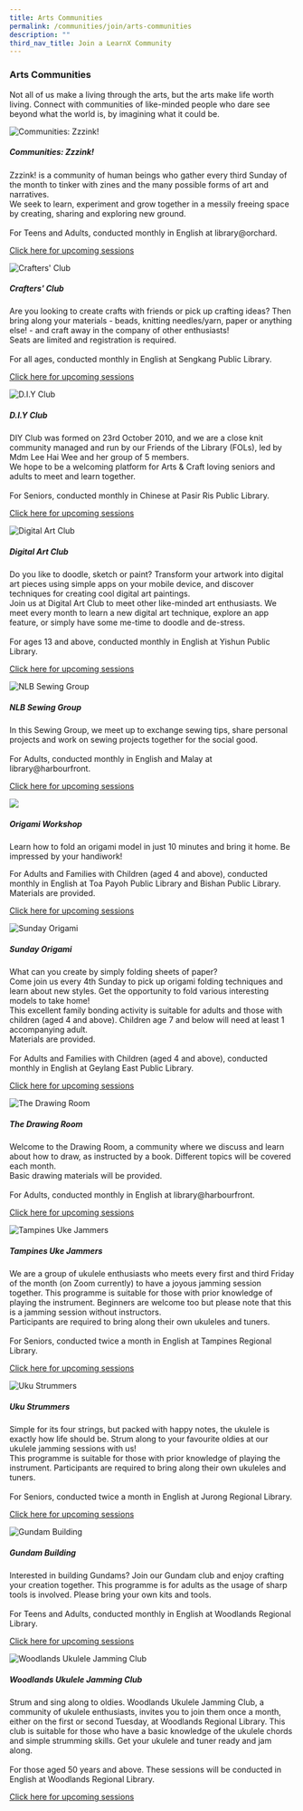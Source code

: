 ```yaml
---
title: Arts Communities
permalink: /communities/join/arts-communities
description: ""
third_nav_title: Join a LearnX Community
---
```

<style type="text/css">
/* Links */
.content a { color: #322987; }
.content a:focus,
.content a:hover { color: #28216c; }

/* Button Outline */
.bp-button { padding-left: 1.5rem; padding-right: 1.5rem; }
.bp-button.is-primary-outline { border: 1px solid #322987; color: #322987; background-color: transparent; text-decoration: none; }
.bp-button.is-primary-outline:focus,
.bp-button.is-primary-outline:hover { border: 1px solid #322987; color: #cff2e8; background-color: #322987; text-decoration: none; }

/* Responsive Iframe */
.responsive-iframe { position: absolute; top: 0; left: 0; bottom: 0; right: 0; width: 100%; height: 100%; }
.responsive-iframe-container { position: relative; overflow: hidden; width: 100%; }
.responsive-iframe-container.ratio-16by9 { padding-top: 56.25%; }
.responsive-iframe-container.ratio-4by3 { padding-top: 75%; }
.responsive-iframe-container.ratio-3by2 { padding-top: 66.66%; }
.responsive-iframe-container.ratio-1by1 { padding-top: 100%; }
</style>
### **Arts Communities**
Not all of us make a living through the arts, but the arts make life worth living. Connect with communities of like-minded people who dare see beyond what the world is, by imagining what it could be. 

<div class="row is-multiline">
  <div class="col is-half-tablet padding--bottom--lg">
    <img src="/images/learning-communities/arts/LC-Arts-Zzzink-02.jpg" alt="Communities: Zzzink!">
    <div class="margin--top--lg">
      <h5 class="margin--top--sm margin--bottom--sm"><b> Communities: Zzzink! </b></h5>
      <p class="margin--top--sm margin--bottom--sm"> Zzzink! is a community of human beings who gather every third Sunday of the month to tinker with zines and the many possible forms of art and narratives.<br>
We seek to learn, experiment and grow together in a messily freeing space by creating, sharing and exploring new ground.<br><br>
For Teens and Adults, conducted monthly in English at library@orchard.</p>
      <p class="margin--top--sm margin--bottom--sm"><a href="https://go.gov.sg/lcsessions" target="_blank"> Click here for upcoming sessions</a></p>
    </div>
  </div>
  <div class="col is-half-tablet padding--bottom--lg">
    <img src="/images/learning-communities/arts/LC-Arts-CraftersClub-01.jpg" alt="Crafters' Club">
    <div class="margin--top--lg">
      <h5 class="margin--top--sm margin--bottom--sm"><b> Crafters' Club </b></h5>
      <p class="margin--top--sm margin--bottom--sm"> Are you looking to create crafts with friends or pick up crafting ideas? Then bring along your materials - beads, knitting needles/yarn, paper or anything else! - and craft away in the company of other enthusiasts! <br>
Seats are limited and registration is required. <br><br>
For all ages, conducted monthly in English at Sengkang Public Library.</p>
      <p class="margin--top--sm margin--bottom--sm"><a href="https://go.gov.sg/lcsessions" target="_blank"> Click here for upcoming sessions</a></p>
    </div>
  </div>
  <div class="col is-half-tablet padding--bottom--lg">
    <img src="/images/learning-communities/arts/LC-Arts-DIYClub-01.jpg" alt="D.I.Y Club">
    <div class="margin--top--lg">
      <h5 class="margin--top--sm margin--bottom--sm"><b> D.I.Y Club </b></h5>
      <p class="margin--top--sm margin--bottom--sm"> DIY Club was formed on 23rd October 2010, and we are a close knit community managed and run by our Friends of the Library (FOLs), led by Mdm Lee Hai Wee and her group of 5 members.<br>
We hope to be a welcoming platform for Arts & Craft loving seniors and adults to meet and learn together. <br><br>
For Seniors, conducted monthly in Chinese at Pasir Ris Public Library.</p>
      <p class="margin--top--sm margin--bottom--sm"><a href="https://go.gov.sg/lcsessions" target="_blank"> Click here for upcoming sessions</a></p>
    </div>
  </div>
  <div class="col is-half-tablet padding--bottom--lg">
    <img src="/images/learning-communities/arts/LC-Arts-DigitalArtClub-01.jpg" alt="Digital Art Club">
    <div class="margin--top--lg">
      <h5 class="margin--top--sm margin--bottom--sm"><b> Digital Art Club </b></h5>
      <p class="margin--top--sm margin--bottom--sm"> Do you like to doodle, sketch or paint? Transform your artwork into digital art pieces using simple apps on your mobile device, and discover techniques for creating cool digital art paintings.<br>
Join us at Digital Art Club to meet other like-minded art enthusiasts. We meet every month to learn a new digital art technique, explore an app feature, or simply have some me-time to doodle and de-stress. <br><br>
For ages 13 and above, conducted monthly in English at Yishun Public Library.</p>
      <p class="margin--top--sm margin--bottom--sm"><a href="https://go.gov.sg/lcsessions" target="_blank"> Click here for upcoming sessions</a></p>
    </div>
  </div>
<div class="col is-half-tablet padding--bottom--lg">
    <img src="/images/learning-communities/arts/LC-Arts-SewingClub-01.jpg" alt="NLB Sewing Group">
    <div class="margin--top--lg">
      <h5 class="margin--top--sm margin--bottom--sm"><b> NLB Sewing Group </b></h5>
      <p class="margin--top--sm margin--bottom--sm"> In this Sewing Group, we meet up to exchange sewing tips, share personal projects and work on sewing projects together for the social good.<br><br>
For Adults, conducted monthly in English and Malay at library@harbourfront.</p>
      <p class="margin--top--sm margin--bottom--sm"><a href="https://go.gov.sg/lcsessions" target="_blank"> Click here for upcoming sessions</a></p>
    </div>
  </div>
  <div class="col is-half-tablet padding--bottom--lg">
    <img src="/images/learning-communities/arts/Origami%20Club-01.png">
    <div class="margin--top--lg">
      <h5 class="margin--top--sm margin--bottom--sm"><b> Origami Workshop </b></h5>
      <p class="margin--top--sm margin--bottom--sm"> Learn how to fold an origami model in just 10 minutes and bring it home. Be impressed by your handiwork! <br>

For Adults and Families with Children (aged 4 and above), conducted monthly in English at Toa Payoh Public Library and Bishan Public Library. Materials are provided. </p>
      <p class="margin--top--sm margin--bottom--sm"><a href="https://go.gov.sg/lcsessions" target="_blank"> Click here for upcoming sessions</a></p>
    </div>
  </div>
  <div class="col is-half-tablet padding--bottom--lg">
    <img src="/images/learning-communities/arts/LC-Arts-StockImage-07.jpg" alt="Sunday Origami">
    <div class="margin--top--lg">
      <h5 class="margin--top--sm margin--bottom--sm"><b> Sunday Origami </b></h5>
      <p class="margin--top--sm margin--bottom--sm"> What can you create by simply folding sheets of paper? <br> 
Come join us every 4th Sunday to pick up origami folding techniques and learn about new styles. Get the opportunity to fold various interesting models to take home! <br>
This excellent family bonding activity is suitable for adults and those with children (aged 4 and above). Children age 7 and below will need at least 1 accompanying adult.<br>
Materials are provided. <br><br>
For Adults and Families with Children (aged 4 and above), conducted monthly in English at Geylang East Public Library.</p>
      <p class="margin--top--sm margin--bottom--sm"><a href="https://go.gov.sg/lcsessions" target="_blank"> Click here for upcoming sessions</a></p>
    </div>
  </div>
  <div class="col is-half-tablet padding--bottom--lg">
    <img src="/images/learning-communities/arts/LC-Arts-TheDrawingRoom-01.jpg" alt="The Drawing Room">
    <div class="margin--top--lg">
      <h5 class="margin--top--sm margin--bottom--sm"><b> The Drawing Room </b></h5>
      <p class="margin--top--sm margin--bottom--sm"> Welcome to the Drawing Room, a community where we discuss and learn about how to draw, as instructed by a book. Different topics will be covered each month.<br>
Basic drawing materials will be provided.<br><br>
For Adults, conducted monthly in English at library@harbourfront.</p>
      <p class="margin--top--sm margin--bottom--sm"><a href="https://go.gov.sg/lcsessions" target="_blank"> Click here for upcoming sessions</a></p>
    </div>
  </div>
  <div class="col is-half-tablet padding--bottom--lg">
    <img src="/images/learning-communities/arts/LC-Arts-TampinesUkuleleStrummers-01.jpg " alt="Tampines Uke Jammers">
    <div class="margin--top--lg">
      <h5 class="margin--top--sm margin--bottom--sm"><b> Tampines Uke Jammers </b></h5>
      <p class="margin--top--sm margin--bottom--sm"> We are a group of ukulele enthusiasts who meets every first and third Friday of the month (on Zoom currently) to have a joyous jamming session together. This programme is suitable for those with prior knowledge of playing the instrument. Beginners are welcome too but please note that this is a jamming session without instructors.<br>
Participants are required to bring along their own ukuleles and tuners.<br><br>
For Seniors, conducted twice a month in English at Tampines Regional Library.</p>
      <p class="margin--top--sm margin--bottom--sm"><a href="https://go.gov.sg/lcsessions" target="_blank"> Click here for upcoming sessions</a></p>
    </div>
  </div>
  <div class="col is-half-tablet padding--bottom--lg">
    <img src="/images/learning-communities/arts/LC-Arts-StockImage-09.jpg" alt="Uku Strummers">
    <div class="margin--top--lg">
      <h5 class="margin--top--sm margin--bottom--sm"><b> Uku Strummers </b></h5>
      <p class="margin--top--sm margin--bottom--sm"> Simple for its four strings, but packed with happy notes, the ukulele is exactly how life should be. Strum along to your favourite oldies at our ukulele jamming sessions with us! <br>
This programme is suitable for those with prior knowledge of playing the instrument. Participants are required to bring along their own ukuleles and tuners.<br><br>
For Seniors, conducted twice a month in English at Jurong Regional Library.</p>
      <p class="margin--top--sm margin--bottom--sm"><a href="https://go.gov.sg/lcsessions" target="_blank"> Click here for upcoming sessions</a></p>
    </div>
  </div>
<div class="col is-half-tablet padding--bottom--lg">
    <img alt="Gundam Building" src="/images/learning-communities/arts/Gundam-1.png">
    <div class="margin--top--lg">
      <h5 class="margin--top--sm margin--bottom--sm"><b>Gundam Building</b></h5>
      <p class="margin--top--sm margin--bottom--sm"> Interested in building Gundams? Join our Gundam club and enjoy crafting your creation together. This programme is for adults as the usage of sharp tools is involved. Please bring your own kits and tools.<br><br>
For Teens and Adults, conducted monthly in English at Woodlands Regional Library. </p>
      <p class="margin--top--sm margin--bottom--sm"><a target="_blank" href="https://go.gov.sg/lcsessions"> Click here for upcoming sessions</a></p>
    </div>
  </div>
<div class="col is-half-tablet padding--bottom--lg">
	<img src="/images/learning-communities/arts/LC-Arts-WoodlandsUkuleleJammingClub-01.jpg" alt="Woodlands Ukulele Jamming Club">
	<div class="margin--top--lg">
		<h5 class="margin--top--sm margin--bottom--sm"><b> Woodlands Ukulele Jamming Club </b></h5>
		<p class="margin--top--sm margin--bottom--sm"> Strum and sing along to oldies. Woodlands Ukulele Jamming Club, a community of ukulele enthusiasts, invites you to join them once a month, either on the first or second Tuesday, at Woodlands Regional Library. This club is suitable for those who have a basic knowledge of the ukulele chords and simple strumming skills. Get your ukulele and tuner ready and jam along.<br><br>
For those aged 50 years and above. These sessions will be conducted in English at Woodlands Regional Library.</p>
		<p class="margin--top--sm margin--bottom--sm"><a href="https://go.gov.sg/lcsessions" target="_blank"> Click here for upcoming sessions</a></p>
  </div>
</div>